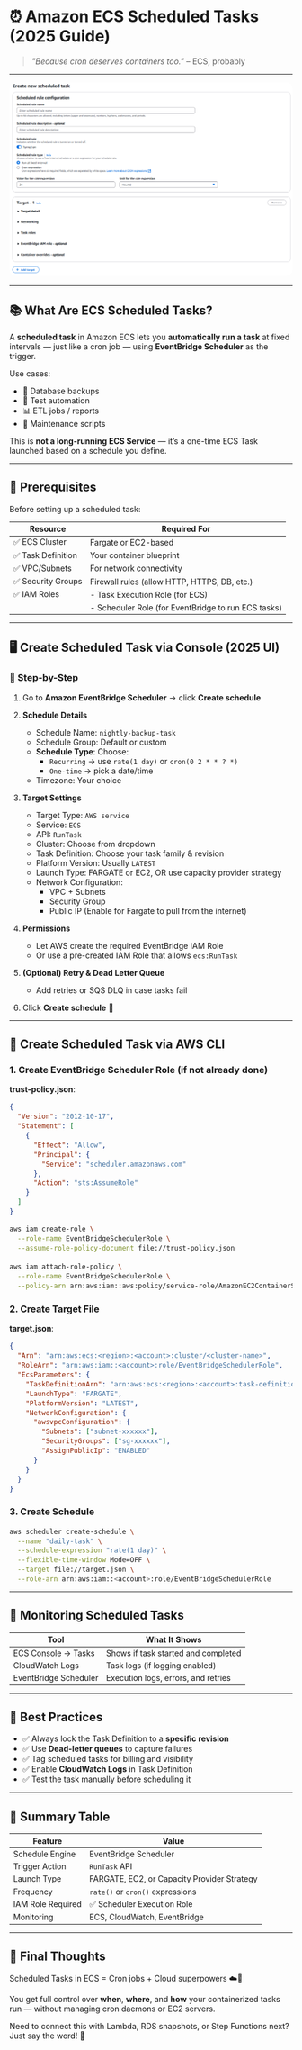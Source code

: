 # ⏰ Amazon ECS Scheduled Tasks (2025 Guide)

> _"Because cron deserves containers too."_ – ECS, probably

---

<div style="text-align: center;">
    <img src="images/scheduled-task.png" alt="Scheduled Task Diagram" style="border-radius: 10px;">
</div>

---

## 📚 What Are ECS Scheduled Tasks?

A **scheduled task** in Amazon ECS lets you **automatically run a task** at fixed intervals — just like a cron job — using **EventBridge Scheduler** as the trigger.

Use cases:

- 💾 Database backups
- 🧪 Test automation
- 📊 ETL jobs / reports
- 🔧 Maintenance scripts

This is **not a long-running ECS Service** — it’s a one-time ECS Task launched based on a schedule you define.

---

## 🧱 Prerequisites

Before setting up a scheduled task:

| Resource           | Required For                                        |
| ------------------ | --------------------------------------------------- |
| ✅ ECS Cluster     | Fargate or EC2-based                                |
| ✅ Task Definition | Your container blueprint                            |
| ✅ VPC/Subnets     | For network connectivity                            |
| ✅ Security Groups | Firewall rules (allow HTTP, HTTPS, DB, etc.)        |
| ✅ IAM Roles       | - Task Execution Role (for ECS)                     |
|                    | - Scheduler Role (for EventBridge to run ECS tasks) |

---

## 🖥️ Create Scheduled Task via Console (2025 UI)

### 📍 Step-by-Step

1. Go to **Amazon EventBridge Scheduler** → click **Create schedule**

2. **Schedule Details**

   - Schedule Name: `nightly-backup-task`
   - Schedule Group: Default or custom
   - **Schedule Type**: Choose:
     - `Recurring` → use `rate(1 day)` or `cron(0 2 * * ? *)`
     - `One-time` → pick a date/time
   - Timezone: Your choice

3. **Target Settings**

   - Target Type: `AWS service`
   - Service: `ECS`
   - API: `RunTask`
   - Cluster: Choose from dropdown
   - Task Definition: Choose your task family & revision
   - Platform Version: Usually `LATEST`
   - Launch Type: FARGATE or EC2, OR use capacity provider strategy
   - Network Configuration:
     - VPC + Subnets
     - Security Group
     - Public IP (Enable for Fargate to pull from the internet)

4. **Permissions**

   - Let AWS create the required EventBridge IAM Role
   - Or use a pre-created IAM Role that allows `ecs:RunTask`

5. **(Optional) Retry & Dead Letter Queue**

   - Add retries or SQS DLQ in case tasks fail

6. Click **Create schedule** 🎉

---

## 🔧 Create Scheduled Task via AWS CLI

### 1. Create EventBridge Scheduler Role (if not already done)

**trust-policy.json**:

```json
{
  "Version": "2012-10-17",
  "Statement": [
    {
      "Effect": "Allow",
      "Principal": {
        "Service": "scheduler.amazonaws.com"
      },
      "Action": "sts:AssumeRole"
    }
  ]
}
```

```bash
aws iam create-role \
  --role-name EventBridgeSchedulerRole \
  --assume-role-policy-document file://trust-policy.json

aws iam attach-role-policy \
  --role-name EventBridgeSchedulerRole \
  --policy-arn arn:aws:iam::aws:policy/service-role/AmazonEC2ContainerServiceEventsRole
```

### 2. Create Target File

**target.json**:

```json
{
  "Arn": "arn:aws:ecs:<region>:<account>:cluster/<cluster-name>",
  "RoleArn": "arn:aws:iam::<account>:role/EventBridgeSchedulerRole",
  "EcsParameters": {
    "TaskDefinitionArn": "arn:aws:ecs:<region>:<account>:task-definition/<task-name>:<revision>",
    "LaunchType": "FARGATE",
    "PlatformVersion": "LATEST",
    "NetworkConfiguration": {
      "awsvpcConfiguration": {
        "Subnets": ["subnet-xxxxxx"],
        "SecurityGroups": ["sg-xxxxxx"],
        "AssignPublicIp": "ENABLED"
      }
    }
  }
}
```

### 3. Create Schedule

```bash
aws scheduler create-schedule \
  --name "daily-task" \
  --schedule-expression "rate(1 day)" \
  --flexible-time-window Mode=OFF \
  --target file://target.json \
  --role-arn arn:aws:iam::<account>:role/EventBridgeSchedulerRole
```

---

## 📡 Monitoring Scheduled Tasks

| Tool                  | What It Shows                       |
| --------------------- | ----------------------------------- |
| ECS Console → Tasks   | Shows if task started and completed |
| CloudWatch Logs       | Task logs (if logging enabled)      |
| EventBridge Scheduler | Execution logs, errors, and retries |

---

## 🧠 Best Practices

- ✅ Always lock the Task Definition to a **specific revision**
- ✅ Use **Dead-letter queues** to capture failures
- ✅ Tag scheduled tasks for billing and visibility
- ✅ Enable **CloudWatch Logs** in Task Definition
- ✅ Test the task manually before scheduling it

---

## 🎯 Summary Table

| Feature           | Value                                       |
| ----------------- | ------------------------------------------- |
| Schedule Engine   | EventBridge Scheduler                       |
| Trigger Action    | `RunTask` API                               |
| Launch Type       | FARGATE, EC2, or Capacity Provider Strategy |
| Frequency         | `rate()` or `cron()` expressions            |
| IAM Role Required | ✅ Scheduler Execution Role                 |
| Monitoring        | ECS, CloudWatch, EventBridge                |

---

## 💬 Final Thoughts

Scheduled Tasks in ECS = Cron jobs + Cloud superpowers ☁️💪

You get full control over **when**, **where**, and **how** your containerized tasks run — without managing cron daemons or EC2 servers.

Need to connect this with Lambda, RDS snapshots, or Step Functions next? Just say the word! 🚀
